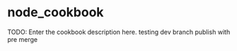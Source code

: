 # node_cookbook

TODO: Enter the cookbook description here.
testing dev branch
publish with pre merge
